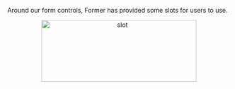 Around our form controls, Former has provided some slots for users to use. 

<div style="text-align:center;">
  <img height="140" width="350" :src="$withBase('/slot.png')" alt="slot">
</div>
